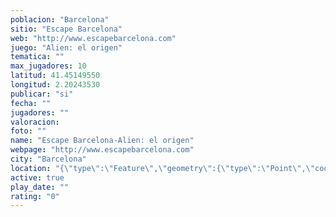 ```yaml
---
poblacion: "Barcelona"
sitio: "Escape Barcelona"
web: "http://www.escapebarcelona.com"
juego: "Alien: el origen"
tematica: ""
max_jugadores: 10
latitud: 41.45149550
longitud: 2.20243530
publicar: "si"
fecha: ""
jugadores: ""
valoracion: 
foto: ""
name: "Escape Barcelona-Alien: el origen"
webpage: "http://www.escapebarcelona.com"
city: "Barcelona"
location: "{\"type\":\"Feature\",\"geometry\":{\"type\":\"Point\",\"coordinates\":[41.4514955,2.2024353]}}"
active: true
play_date: ""
rating: "0"
---
```

